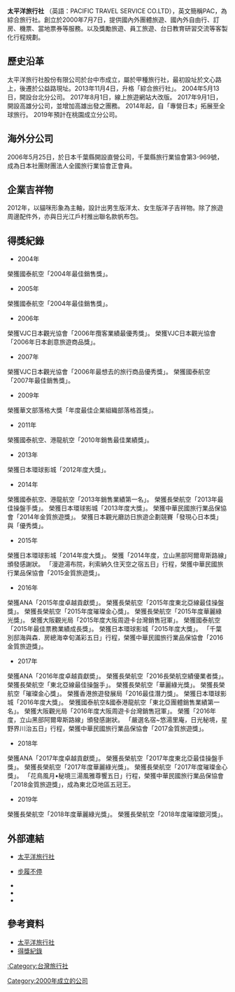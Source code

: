 **太平洋旅行社** （英語：PACIFIC TRAVEL SERVICE
CO.LTD），英文簡稱PAC，為綜合旅行社。創立於2000年7月7日，提供國內外團體旅遊、國內外自由行、訂房、機票、當地票券等服務。以及獎勵旅遊、員工旅遊、台日教育研習交流等客製化行程規劃。

## 歷史沿革

太平洋旅行社股份有限公司於台中市成立，屬於甲種旅行社，最初設址於文心路上，後遷於公益路現址。2013年11月4日，升格「綜合旅行社」。
2004年5月13日，開設台北分公司。 2017年8月1日，線上旅遊網站大改版。 2017年9月1日，開設高雄分公司，並增加高雄出發之團務。
2014年起，自「專營日本」拓展至全球旅行。 2019年預計在桃園成立分公司。

## 海外分公司

2006年5月25日，於日本千葉縣開設直營公司，千葉縣旅行業協會第3-969號，成為日本社團財團法人全國旅行業協會正會員。

## 企業吉祥物

2012年，以貓咪形象為主軸，設計出男生版洋太、女生版洋子吉祥物。除了旅遊周邊配件外，亦與日光江戶村推出聯名款帆布包。

## 得獎紀錄

  - 2004年

榮獲國泰航空「2004年最佳銷售獎」。

  - 2005年

榮獲國泰航空「2004年最佳銷售獎」。

  - 2006年

榮獲VJC日本觀光協會「2006年攬客業績最優秀獎」。
榮獲VJC日本觀光協會「2006年日本創意旅遊商品獎」。

  - 2007年

榮獲VJC日本觀光協會「2006年最想去的旅行商品優秀獎」。
榮獲國泰航空「2007年最佳銷售獎」。

  - 2009年

榮獲華文部落格大獎「年度最佳企業組織部落格首獎」。

  - 2011年

榮獲國泰航空、港龍航空「2010年銷售最佳業績獎」。

  - 2013年

榮獲日本環球影城「2012年度大獎」。

  - 2014年

榮獲國泰航空、港龍航空「2013年銷售業績第一名」。
榮獲長榮航空「2013年最佳操盤手獎」。
榮獲日本環球影城「2013年度大獎」。
榮獲中華民國旅行業品保協會「2014年金質旅遊獎」。
榮獲日本觀光廳訪日旅遊企劃競賽「發現心日本獎」與「優秀獎」。

  - 2015年

榮獲日本環球影城「2014年度大獎」。
榮獲「2014年度，立山黑部阿爾卑斯路線」頒發感謝狀。
「漫遊湯布院，利索納久住天空之宿五日」行程，榮獲中華民國旅行業品保協會「2015金質旅遊獎」。

  - 2016年

榮獲ANA「2015年度卓越貢獻奬」。
榮獲長榮航空「2015年度東北亞線最佳操盤獎」。
榮獲長榮航空「2015年度璀璨金心獎」。
榮獲長榮航空「2015年度華麗綠光獎」。
榮獲大阪觀光局「2015年度大阪周遊卡台灣銷售冠軍」。
榮獲國泰航空「2015年最佳票務業績成長獎」。
榮獲日本環球影城「2015年度大獎」。
「千葉別邸海與森．房總海幸旬滿彩五日」行程，榮獲中華民國旅行業品保協會「2016金質旅遊獎」。

  - 2017年

榮獲ANA「2016年度卓越貢獻奬」。
榮獲長榮航空「2016長榮航空績優業者獎」。
榮獲長榮航空「東北亞線最佳操盤手」。
榮獲長榮航空「華麗綠光獎」。
榮獲長榮航空「璀璨金心獎」。
榮獲香港旅遊發展局「2016最佳潛力獎」。
榮獲日本環球影城「2016年度大獎」。
榮獲國泰航空&國泰港龍航空「東北亞團體銷售業績第一名」。
榮獲大阪觀光局「2016年度大阪周遊卡台灣銷售冠軍」。
榮獲「2016年度，立山黑部阿爾卑斯路線」頒發感謝狀。
「嚴選名宿\~悠湯里庵，日光秘境，星野界川治五日」行程，榮獲中華民國旅行業品保協會「2017金質旅遊獎」。

  - 2018年

榮獲ANA「2017年度卓越貢獻奬」。
榮獲長榮航空「2017年度東北亞最佳操盤手獎」。
榮獲長榮航空「2017年度華麗綠光獎」。
榮獲長榮航空「2017年度璀璨金心獎」。
「花鳥風月•秘境三湯風雅尊饗五日」行程，榮獲中華民國旅行業品保協會「2018金質旅遊獎」，成為東北亞地區五冠王。

  - 2019年

榮獲長榮航空「2018年度華麗綠光獎」。
榮獲長榮航空「2018年度璀璨銀河獎」。

## 外部連結

  - [太平洋旅行社](https://www.pac-group.net/)

  - [步履不停](https://www.kikikokomedia.com/)

  -
  -
  -
## 參考資料

  - [太平洋旅行社](https://www.pac-group.net/)
  - [得獎紀錄](https://www.pac-group.net/index.php?prog=about_history)

[:Category:台灣旅行社](https://zh.wikipedia.org/wiki/Category:台灣旅行社 "wikilink")

[Category:2000年成立的公司](https://zh.wikipedia.org/wiki/Category:2000年成立的公司 "wikilink")